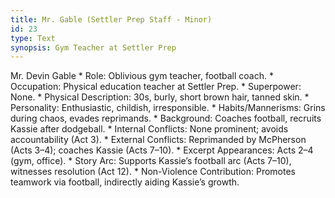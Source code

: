 ```yaml
---
title: Mr. Gable (Settler Prep Staff - Minor)
id: 23
type: Text
synopsis: Gym Teacher at Settler Prep
---
```


Mr. Devin Gable
    * Role: Oblivious gym teacher, football coach.
    * Occupation: Physical education teacher at Settler Prep.
    * Superpower: None.
    * Physical Description: 30s, burly, short brown hair, tanned skin.
    * Personality: Enthusiastic, childish, irresponsible.
    * Habits/Mannerisms: Grins during chaos, evades reprimands.
    * Background: Coaches football, recruits Kassie after dodgeball.
    * Internal Conflicts: None prominent; avoids accountability (Act 3).
    * External Conflicts: Reprimanded by McPherson (Acts 3–4); coaches Kassie (Acts 7–10).
    * Excerpt Appearances: Acts 2–4 (gym, office).
    * Story Arc: Supports Kassie’s football arc (Acts 7–10), witnesses resolution (Act 12).
    * Non-Violence Contribution: Promotes teamwork via football, indirectly aiding Kassie’s growth.
